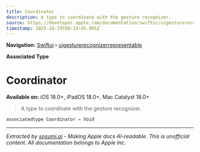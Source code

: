 ```yaml
---
title: Coordinator
description: A type to coordinate with the gesture recognizer.
source: https://developer.apple.com/documentation/swiftui/uigesturerecognizerrepresentable/coordinator
timestamp: 2025-10-29T00:14:45.995Z
---
```


**Navigation:** [Swiftui](/documentation/swiftui) › [uigesturerecognizerrepresentable](/documentation/swiftui/uigesturerecognizerrepresentable)

**Associated Type**

# Coordinator

**Available on:** iOS 18.0+, iPadOS 18.0+, Mac Catalyst 18.0+

> A type to coordinate with the gesture recognizer.

```swift
associatedtype Coordinator = Void
```

---

*Extracted by [sosumi.ai](https://sosumi.ai) - Making Apple docs AI-readable.*
*This is unofficial content. All documentation belongs to Apple Inc.*
